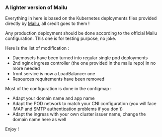 ### A lighter version of Mailu

Everything in here is based on the Kubernetes deployments files provided directly by [Mailu](https://mailu.io/master/kubernetes/mailu/index.html), all credit goes to them !

Any production deployment should be done according to the official Mailu configuration. This one is for testing purpose, no joke.

Here is the list of modification :
 * Daemosets have been turned into regular single pod deployments
 * 2nd nginx ingress controller (the one provided in the mailu repo) in no more needed
 * front service is now a LoadBalancer one
 * Resources requirements have been removed

Most of the configuration is done in the configmap :
 * Adapt your domain name and app name
 * Adapt the POD network to match your CNI configuration (you will face IMAP and SMTP authentication problems if you don't)
 * Adapt the ingress with your own cluster issuer name, change the domain name here as well

Enjoy !
